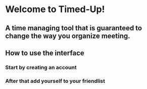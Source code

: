 <h1>Welcome to Timed-Up!</h1>
<h2>A time managing tool that is guaranteed to change the way you organize meeting.</h2>
<h2>How to use the interface</h2>
<h3>Start by creating an account<h3>
<h3>After that add yourself to your friendlist<h3>